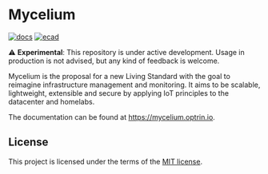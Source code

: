 # Mycelium

[![docs](https://github.com/nicklasfrahm/mycelium/actions/workflows/docs.yml/badge.svg?branch=main)](https://github.com/nicklasfrahm/mycelium/actions/workflows/docs.yml)
[![ecad](https://github.com/nicklasfrahm/mycelium/actions/workflows/ecad.yml/badge.svg?branch=main)](https://github.com/nicklasfrahm/mycelium/actions/workflows/ecad.yml)

:warning: **Experimental**: This repository is under active development. Usage in production is not advised, but any kind of feedback is welcome.

Mycelium is the proposal for a new Living Standard with the goal to reimagine infrastructure management and monitoring. It aims to be scalable, lightweight, extensible and secure by applying IoT principles to the datacenter and homelabs.

The documentation can be found at https://mycelium.optrin.io.

## License

This project is licensed under the terms of the [MIT license](./LICENSE.md).
